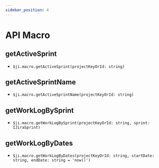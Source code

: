 ```yaml
---
sidebar_position: 4
---
```

# API Macro

## getActiveSprint
- `$ji.macro.getActiveSprint(projectKeyOrId: string)`


## getActiveSprintName
- `$ji.macro.getActiveSprintName(projectKeyOrId: string)`


## getWorkLogBySprint
- `$ji.macro.getWorkLogBySprint(projectKeyOrId: string, sprint: IJiraSprint)`


## getWorkLogByDates
- `$ji.macro.getWorkLogByDates(projectKeyOrId: string, startDate: string, endDate: string = 'now()')`

